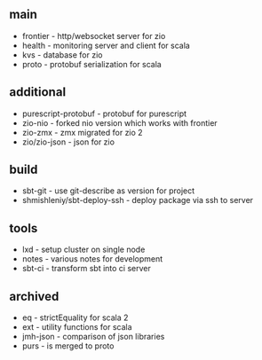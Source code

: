 ## main
* frontier - http/websocket server for zio
* health - monitoring server and client for scala
* kvs - database for zio
* proto - protobuf serialization for scala

## additional
* purescript-protobuf - protobuf for purescript
* zio-nio - forked nio version which works with frontier
* zio-zmx - zmx migrated for zio 2
* zio/zio-json - json for zio

## build
* sbt-git - use git-describe as version for project
* shmishleniy/sbt-deploy-ssh - deploy package via ssh to server

## tools
* lxd - setup cluster on single node
* notes - various notes for development
* sbt-ci - transform sbt into ci server

## archived
* eq - strictEquality for scala 2
* ext - utility functions for scala
* jmh-json - comparison of json libraries
* purs - is merged to proto
